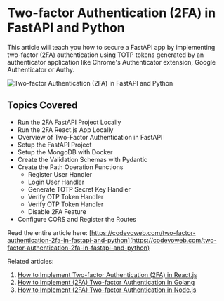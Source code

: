 # Two-factor Authentication (2FA) in FastAPI and Python

This article will teach you how to secure a FastAPI app by implementing two-factor (2FA) authentication using TOTP 
tokens generated by an authenticator application like Chrome's Authenticator extension, Google Authenticator or Authy. 

![Two-factor Authentication (2FA) in FastAPI and Python](https://codevoweb.com/wp-content/uploads/2022/10/Two-factor-Authentication-2FA-in-FastAPI-and-Python.webp)

## Topics Covered

- Run the 2FA FastAPI Project Locally
- Run the 2FA React.js App Locally
- Overview of Two-Factor Authentication in FastAPI
- Setup the FastAPI Project
- Setup the MongoDB with Docker
- Create the Validation Schemas with Pydantic
- Create the Path Operation Functions
    - Register User Handler
    - Login User Handler
    - Generate TOTP Secret Key Handler
    - Verify OTP Token Handler
    - Verify OTP Token Handler
    - Disable 2FA Feature
- Configure CORS and Register the Routes

Read the entire article here: [https://codevoweb.com/two-factor-authentication-2fa-in-fastapi-and-python](https://codevoweb.com/two-factor-authentication-2fa-in-fastapi-and-python)

Related articles:

1. [How to Implement Two-factor Authentication (2FA) in React.js](https://codevoweb.com/two-factor-authentication-2fa-in-reactjs)
2. [How to Implement (2FA) Two-factor Authentication in Golang](https://codevoweb.com/two-factor-authentication-2fa-in-golang)
3. [How to Implement (2FA) Two-factor Authentication in Node.js](https://codevoweb.com/two-factor-authentication-2fa-in-nodejs)
